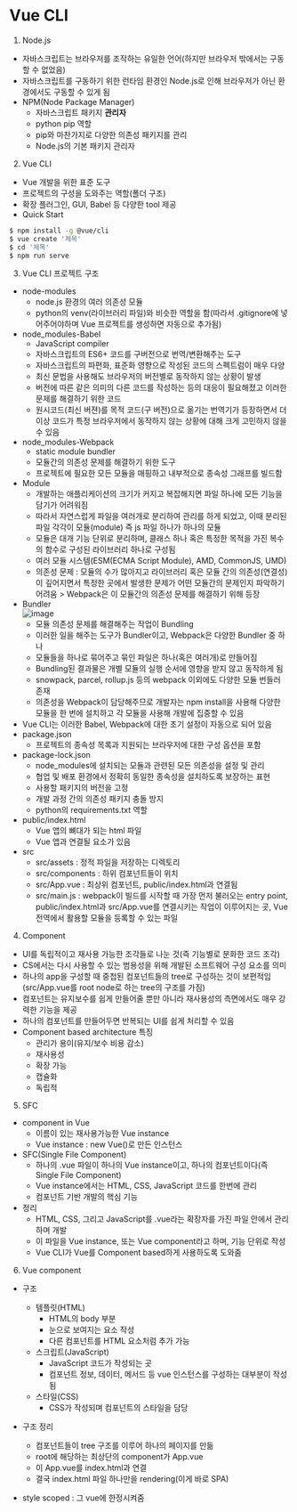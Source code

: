 # Vue CLI
1. Node.js
- 자바스크립트는 브라우저를 조작하는 유일한 언어(하지만 브라우저 밖에서는 구동할 수 없었음)
- 자바스크립트를 구동하기 위한 런타임 환경인 Node.js로 인해 브라우저가 아닌 환경에서도 구동할 수 있게 됨
- NPM(Node Package Manager)
  - 자바스크립트 패키지 **관리자**
  - python pip 역할
  - pip와 마찬가지로 다양한 의존성 패키지를 관리
  - Node.js의 기본 패키지 관리자

2. Vue CLI
- Vue 개발을 위한 표준 도구
- 프로젝트의 구성을 도와주는 역할(폴더 구조)
- 확장 플러그인, GUI, Babel 등 다양한 tool 제공
- Quick Start
```bash
$ npm install -g @vue/cli
$ vue create '제목'
$ cd '제목'
$ npm run serve
```

3. Vue CLI 프로젝트 구조
- node-modules
  - node.js 환경의 여러 의존성 모듈
  - python의 venv(라이브러리 파일)와 비슷한 역할을 함(따라서 .gitignore에 넣어주어야하며 Vue 프로젝트를 생성하면 자동으로 추가됨)
- node_modules-Babel
  - JavaScript compiler
  - 자바스크립트의 ES6+ 코드를 구버전으로 번역/변환해주는 도구
  - 자바스크립트의 파편화, 표준화 영향으로 작성된 코드의 스펙트럼이 매우 다양
  - 최신 문법을 사용해도 브라우저의 버전별로 동작하지 않는 상황이 발생
  - 버전에 따른 같은 의미의 다른 코드를 작성하는 등의 대응이 필요해졌고 이러한 문제를 해결하기 위한 코드
  - 원시코드(최신 버젼)를 목적 코드(구 버전)으로 옮기는 번역기가 등장하면서 더 이상 코드가 특정 브라우저에서 동작하지 않는 상황에 대해 크게 고민하지 않을 수 있음
- node_modules-Webpack
  - static module bundler
  - 모듈간의 의존성 문제를 해결하기 위한 도구
  - 프로젝트에 필요한 모든 모듈을 매핑하고 내부적으로 종속성 그래프를 빌드함
- Module
  - 개발하는 애플리케이션의 크기가 커지고 복잡해지면 파일 하나에 모든 기능을 담기가 어려워짐
  - 따라서 자연스럽게 파일을 여러개로 분리하여 관리를 하게 되었고, 이때 분리된 파일 각각이 모듈(module) 즉 js 파일 하나가 하나의 모듈
  - 모듈은 대개 기능 단위로 분리하며, 클래스 하나 혹은 특정한 목적을 가진 복수의 함수로 구성된 라이브러리 하나로 구성됨
  - 여러 모듈 시스템(ESM(ECMA Script Module), AMD, CommonJS, UMD)
  - 의존성 문제 : 모듈의 수가 많아지고 라이브러리 혹은 모듈 간의 의존성(연결성)이 깊어지면서 특정한 곳에서 발생한 문제가 어떤 모듈간의 문제인지 파악하기 어려움 > Webpack은 이 모듈간의 의존성 문제를 해결하기 위해 등장
- Bundler  
![image](https://user-images.githubusercontent.com/122499274/235555054-e0c9b71d-280f-4328-bdb3-fb6457548244.png)
  - 모듈 의존성 문제를 해결해주는 작업이 Bundling
  - 이러한 일을 해주는 도구가 Bundler이고, Webpack은 다양한 Bundler 중 하나
  - 모듈들을 하나로 묶어주고 묶인 파일은 하나(혹은 여러개)로 만들어짐
  - Bundling된 결과물은 개별 모듈의 실행 순서에 영향을 받지 않고 동작하게 됨
  - snowpack, parcel, rollup.js 등의 webpack 이외에도 다양한 모듈 번들러 존재
  - 의존성을 Webpack이 담당해주므로 개발자는 npm install을 사용해 다양한 모듈을 한 번에 설치하고 각 모듈을 사용해 개발에 집중할 수 있음
- Vue CLI는 이러한 Babel, Webpack에 대한 초기 설정이 자동으로 되어 있음
- package.json
  - 프로젝트의 종속성 목록과 지원되는 브라우저에 대한 구성 옵션을 포함
- package-lock.json
  - node_modules에 설치되는 모듈과 관련된 모든 의존성을 설정 및 관리
  - 협업 및 배포 환경에서 정확히 동일한 종속성을 설치하도록 보장하는 표현
  - 사용할 패키지의 버전을 고정
  - 개발 과정 간의 의존성 패키지 충돌 방지
  - python의 requirements.txt 역할
- public/index.html
  - Vue 앱의 뼈대가 되는 html 파일
  - Vue 앱과 연결될 요소가 있음
- src
  - src/assets : 정적 파일을 저장하는 디렉토리
  - src/components : 하위 컴포넌트들이 위치
  - src/App.vue : 최상위 컴포넌트, public/index.html과 연결됨
  - src/main.js : webpack이 빌드를 시작할 때 가장 먼저 불러오는 entry point, public/index.html과 src/App.vue를 연결시키는 작업이 이루어지는 곳, Vue 전역에서 활용할 모듈을 등록할 수 있는 파일

4. Component
- UI를 독립적이고 재사용 가능한 조각들로 나눈 것(즉 기능별로 분화한 코드 조각)
- CS에서는 다시 사용할 수 있는 범용성을 위해 개발된 소프트웨어 구성 요소를 의미
- 하나의 app을 구성할 때 중첩된 컴포넌트들의 tree로 구성하는 것이 보편적임(src/App.vue를 root node로 하는 tree의 구조를 가짐)
- 컴포넌트는 유지보수를 쉽게 만들어줄 뿐만 아니라 재사용성의 측면에서도 매우 강력한 기능을 제공
- 하나의 컴포넌트를 만들어두면 반복되는 UI를 쉽게 처리할 수 있음
- Component based architecture 특징
  - 관리가 용이(유지/보수 비용 감소)
  - 재사용성
  - 확장 가능
  - 캡슐화
  - 독립적

5. SFC
- component in Vue
  - 이름이 있는 재사용가능한 Vue instance
  - Vue instance : new Vue()로 만든 인스턴스
- SFC(Single File Component)
  - 하나의 .vue 파일이 하나의 Vue instance이고, 하나의 컴포넌트이다(즉 Single File Component)
  - Vue instance에서는 HTML, CSS, JavaScript 코드를 한번에 관리
  - 컴포넌트 기반 개발의 핵심 기능
- 정리
  - HTML, CSS, 그리고 JavaScript를 .vue라는 확장자를 가진 파일 안에서 관리하며 개발
  - 이 파일을 Vue instance, 또는 Vue component라고 하며, 기능 단위로 작성
  - Vue CLI가 Vue를 Component based하게 사용하도록 도와줌

6. Vue component
- 구조
  - 템플릿(HTML)
    - HTML의 body 부분
    - 눈으로 보여지는 요소 작성
    - 다른 컴포넌트를 HTML 요소처럼 추가 가능
  - 스크립트(JavaScript)
    - JavaScript 코드가 작성되는 곳
    - 컴포넌트 정보, 데이터, 메서드 등 vue 인스턴스를 구성하는 대부분이 작성됨
  - 스타일(CSS)
    - CSS가 작성되며 컴포넌트의 스타일을 담당
- 구조 정리
  - 컴포넌트들이 tree 구조를 이루어 하나의 페이지를 만듦
  - root에 해당하는 최상단의 component가 App.vue
  - 이 App.vue를 index.html과 연결
  - 결국 index.html 파일 하나만을 rendering(이게 바로 SPA)

- style scoped : 그 vue에 한정시켜줌
